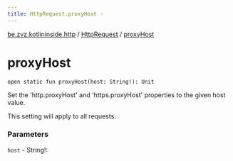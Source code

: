 ```yaml
---
title: HttpRequest.proxyHost - 
---
```


[be.zvz.kotlininside.http](../index.html) / [HttpRequest](index.html) / [proxyHost](./proxy-host.html)

# proxyHost

`open static fun proxyHost(host: String!): Unit`

Set the 'http.proxyHost' and 'https.proxyHost' properties to the given host value.

 This setting will apply to all requests.

### Parameters

`host` - String!: 